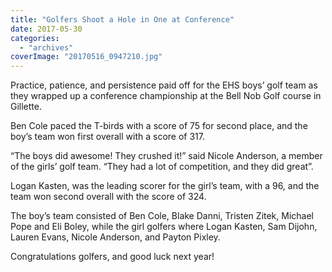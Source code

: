 ```yaml
---
title: "Golfers Shoot a Hole in One at Conference"
date: 2017-05-30
categories: 
  - "archives"
coverImage: "20170516_0947210.jpg"
---
```


Practice, patience, and persistence paid off for the EHS boys’ golf team as they wrapped up a conference championship at the Bell Nob Golf course in Gillette.

Ben Cole paced the T-birds with a score of 75 for second place, and the boy’s team won first overall with a score of 317.

“The boys did awesome! They crushed it!” said Nicole Anderson, a member of the girls’ golf team. “They had a lot of competition, and they did great”.

Logan Kasten, was the leading scorer for the girl’s team, with a 96, and the team won second overall with the score of 324.

The boy’s team consisted of Ben Cole, Blake Danni, Tristen Zitek, Michael Pope and Eli Boley, while the girl golfers where Logan Kasten, Sam Dijohn, Lauren Evans, Nicole Anderson, and Payton Pixley.

Congratulations golfers, and good luck next year!
